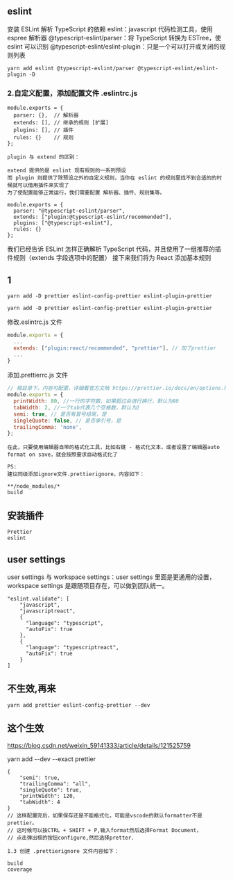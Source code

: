 ## eslint

安装 ESLint 解析 TypeScript 的依赖
eslint：javascript 代码检测工具，使用 espree 解析器
@typescript-eslint/parser：将 TypeScript 转换为 ESTree，使 eslint 可以识别
@typescript-eslint/eslint-plugin：只是一个可以打开或关闭的规则列表

```
yarn add eslint @typescript-eslint/parser @typescript-eslint/eslint-plugin -D
```

### 2.自定义配置，添加配置文件 .eslintrc.js

```
module.exports = {
  parser: {},  // 解析器
  extends: [], // 继承的规则 [扩展]
  plugins: [], // 插件
  rules: {}    // 规则
};
```

```
plugin 与 extend 的区别：

extend 提供的是 eslint 现有规则的一系列预设
而 plugin 则提供了除预设之外的自定义规则，当你在 eslint 的规则里找不到合适的的时候就可以借用插件来实现了
为了使配置能够正常运行，我们需要配置 解析器、插件、规则集等。

module.exports = {
  parser: "@typescript-eslint/parser",
  extends: ["plugin:@typescript-eslint/recommended"],
  plugins: ["@typescript-eslint"],
  rules: {}
};
```

我们已经告诉 ESLint 怎样正确解析 TypeScript 代码，并且使用了一组推荐的插件规则（extends 字段选项中的配置）
接下来我们将为 React 添加基本规则

## 1

```
yarn add -D prettier eslint-config-prettier eslint-plugin-prettier

yarn add -D prettier eslint-config-prettier eslint-plugin-prettier

```

修改.eslintrc.js 文件

```js
module.exports = {
  ...
  extends: ["plugin:react/recommended", "prettier"], // 加了prettier
  ...
}
```

添加.prettierrc.js 文件

```js
// 根目录下，内容可配置，详细看官方文档 https://prettier.io/docs/en/options.html
module.exports = {
  printWidth: 80, //一行的字符数，如果超过会进行换行，默认为80
  tabWidth: 2, //一个tab代表几个空格数，默认为2
  semi: true, // 是否有冒号结尾，是
  singleQuote: false, // 是否单引号，是
  trailingComma: 'none',
};
```

```
在此，只要使用编辑器自带的格式化工具，比如右键 - 格式化文本，或者设置了编辑器auto format on save，就会按照要求自动格式化了

PS:
建议同级添加ignore文件.prettierignore，内容如下：

**/node_modules/*
build
```

## 安装插件

```
Prettier
eslint
```

## user settings

user settings 与 workspace settings：user settings 里面是更通用的设置，workspace settings 是跟随项目存在，可以做到团队统一。

```
"eslint.validate": [
    "javascript",
    "javascriptreact",
    {
      "language": "typescript",
      "autoFix": true
    },
    {
      "language": "typescriptreact",
      "autoFix": true
    }
]
```

## 不生效,再来

```
yarn add prettier eslint-config-prettier --dev
```

## 这个生效

https://blog.csdn.net/weixin_59141333/article/details/121525759

yarn add --dev --exact prettier

```
{
    "semi": true,
    "trailingComma": "all",
    "singleQuote": true,
    "printWidth": 120,
    "tabWidth": 4
}
// 这样配置完后，如果保存还是不能格式化，可能是vscode的默认formatter不是prettier。
// 这时候可以按CTRL + SHIFT + P,输入format然后选择Format Document，
// 点击弹出框的按钮configure,然后选择pretter.
```

```
1.3 创建 .prettierignore 文件内容如下：

build
coverage
```
